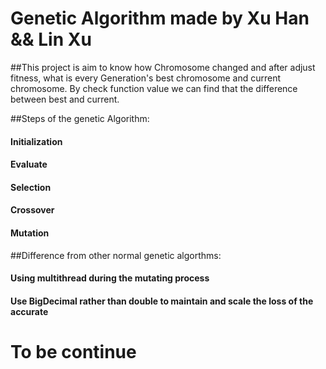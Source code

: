 #                Genetic Algorithm made by Xu Han && Lin Xu
##This project is aim to know how Chromosome changed and after adjust fitness, what is every Generation's best chromosome and current chromosome. By check function value we can find that the difference between best and current. 

##Steps of the genetic Algorithm:
####    Initialization
####    Evaluate
####    Selection
####    Crossover
####    Mutation


##Difference from other normal genetic algorthms:
####   Using multithread during the mutating process
####   Use BigDecimal rather than double to maintain and scale the loss of the accurate


To be continue
==================




